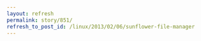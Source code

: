 ```yaml
---
layout: refresh
permalink: story/851/
refresh_to_post_id: /linux/2013/02/06/sunflower-file-manager
---
```


